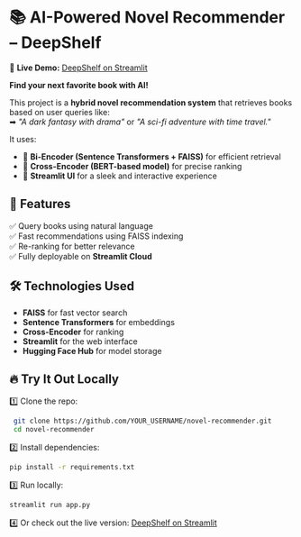 # 📚 AI-Powered Novel Recommender – DeepShelf  

🔗 **Live Demo:** [DeepShelf on Streamlit](https://deepshelf.streamlit.app/)  

**Find your next favorite book with AI!**  

This project is a **hybrid novel recommendation system** that retrieves books based on user queries like:  
➡ *"A dark fantasy with drama"* or *"A sci-fi adventure with time travel."*  

It uses:  
- 🔹 **Bi-Encoder (Sentence Transformers + FAISS)** for efficient retrieval  
- 🔹 **Cross-Encoder (BERT-based model)** for precise ranking  
- 🔹 **Streamlit UI** for a sleek and interactive experience  

## 🚀 Features  
✅ Query books using natural language  
✅ Fast recommendations using FAISS indexing  
✅ Re-ranking for better relevance  
✅ Fully deployable on **Streamlit Cloud**  

## 🛠️ Technologies Used  
- **FAISS** for fast vector search  
- **Sentence Transformers** for embeddings  
- **Cross-Encoder** for ranking  
- **Streamlit** for the web interface  
- **Hugging Face Hub** for model storage  

## 🔥 Try It Out Locally  
1️⃣ Clone the repo:  
  ```bash
   git clone https://github.com/YOUR_USERNAME/novel-recommender.git
   cd novel-recommender
  ```
  
2️⃣ Install dependencies:
  ```bash
pip install -r requirements.txt
  ```

3️⃣ Run locally:
  ```bash
streamlit run app.py
  ```

4️⃣ Or check out the live version: [DeepShelf on Streamlit](https://deepshelf.streamlit.app/)  
